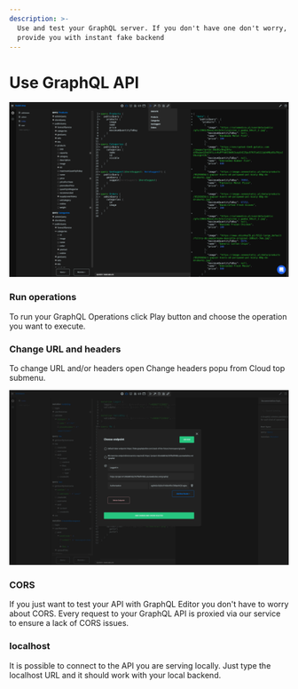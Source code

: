 ```yaml
---
description: >-
  Use and test your GraphQL server. If you don't have one don't worry, we
  provide you with instant fake backend
---
```


# Use GraphQL API

![](<../../.gitbook/assets/image (1).png>)

### Run operations

To run your GraphQL Operations click Play button and choose the operation you want to execute.

### Change URL and headers

To change URL and/or headers open Change headers popu from Cloud top submenu.

![](<../../.gitbook/assets/image (9) (1).png>)

### CORS

If you just want to test your API with GraphQL Editor you don't have to worry about CORS. Every request to your GraphQL API is proxied via our service to ensure a lack of CORS issues.

### localhost

It is possible to connect to the API you are serving locally. Just type the localhost URL and it should work with your local backend.
